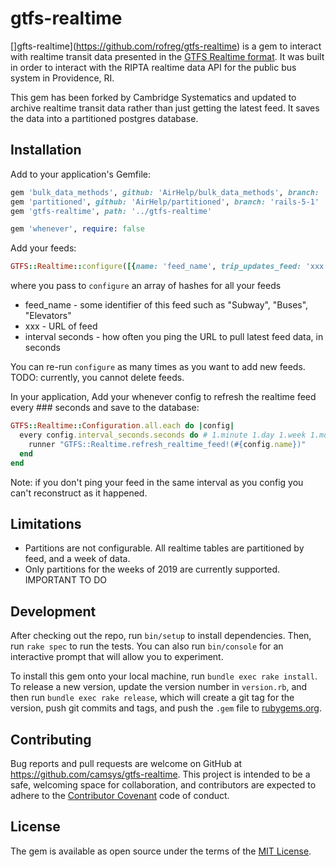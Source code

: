 # gtfs-realtime

[]gfts-realtime](https://github.com/rofreg/gtfs-realtime) is a gem to interact with realtime transit data presented in the [GTFS Realtime format](https://developers.google.com/transit/gtfs-realtime/). It was built in order to interact with the RIPTA realtime data API for the public bus system in Providence, RI.

This gem has been forked by Cambridge Systematics and updated to archive realtime transit data rather than just getting the latest feed. It saves the data into a partitioned postgres database.

## Installation

Add to your application's Gemfile:
```ruby
gem 'bulk_data_methods', github: 'AirHelp/bulk_data_methods', branch: 'rails5'
gem 'partitioned', github: 'AirHelp/partitioned', branch: 'rails-5-1'
gem 'gtfs-realtime', path: '../gtfs-realtime'

gem 'whenever', require: false
```

Add your feeds:
```ruby
GTFS::Realtime::configure([{name: 'feed_name', trip_updates_feed: 'xxx', vehicle_positions_feed: 'xxx', service_alerts_feed: 'xxx', interval_seconds: '###'}])
```

where you pass to `configure` an array of hashes for all your feeds
* feed_name - some identifier of this feed such as "Subway", "Buses", "Elevators"
* xxx - URL of feed
* interval seconds - how often you ping the URL to pull latest feed data, in seconds

You can re-run `configure` as many times as you want to add new feeds. TODO: currently, you cannot delete feeds.

In your application, Add your whenever config to refresh the realtime feed every ### seconds and save to the database:
```ruby
GTFS::Realtime::Configuration.all.each do |config|
  every config.interval_seconds.seconds do # 1.minute 1.day 1.week 1.month 1.year is also supported
    runner "GTFS::Realtime.refresh_realtime_feed!(#{config.name})"
  end
end
```
Note: if you don't ping your feed in the same interval as you config you can't reconstruct as it happened.

## Limitations

* Partitions are not configurable. All realtime tables are partitioned by feed, and a week of data.
* Only partitions for the weeks of 2019 are currently supported. IMPORTANT TO DO

## Development

After checking out the repo, run `bin/setup` to install dependencies. Then, run `rake spec` to run the tests. You can also run `bin/console` for an interactive prompt that will allow you to experiment.

To install this gem onto your local machine, run `bundle exec rake install`. To release a new version, update the version number in `version.rb`, and then run `bundle exec rake release`, which will create a git tag for the version, push git commits and tags, and push the `.gem` file to [rubygems.org](https://rubygems.org).

## Contributing

Bug reports and pull requests are welcome on GitHub at https://github.com/camsys/gtfs-realtime. This project is intended to be a safe, welcoming space for collaboration, and contributors are expected to adhere to the [Contributor Covenant](http://contributor-covenant.org) code of conduct.

## License

The gem is available as open source under the terms of the [MIT License](http://opensource.org/licenses/MIT).

